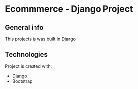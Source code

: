 # Ecommmerce - Django Project

## General info
This projects is was built in Django
	
## Technologies
Project is created with:
* Django
* Bootstrap
